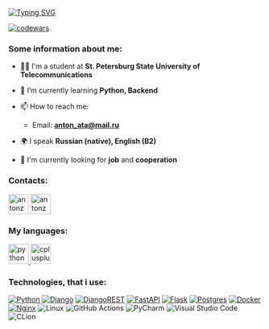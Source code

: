 [![Typing SVG](https://readme-typing-svg.herokuapp.com?color=%2336BCF7&lines=Hi+👋,+I+am+a+Python+Developer;Open+to+suggestions+and+cooperation!&pause=2000&center=true)](https://git.io/typing-svg)

[![codewars](https://www.codewars.com/users/antonata-c/badges/small)](https://www.codewars.com/users/antonata-c)  

### Some information about me:
- 🧑‍💻 I'm a student at **St. Petersburg State University of Telecommunications**

- 🌱 I’m currently learning **Python, Backend**

- 📫 How to reach me:
  - Email: **anton_ata@mail.ru**

- 🌍 I speak **Russian (native), English (B2)**

- 💼 I'm currently looking for **job** and **cooperation**

### Contacts:
<p align="left">
<a href="https://t.me/antonzemtsov9" target="blank"><img align="center" src="https://raw.githubusercontent.com/daniilshat/daniilshat/2d7eafe5250314b3d422c86b35de062e0f1f5178/icons/Telegram.svg" alt="antonzemtsov9" height="40" width="40" /></a>
<a href="https://vk.com/antonzemtsov9" target="blank"><img align="center" src="https://raw.githubusercontent.com/daniilshat/daniilshat/2d7eafe5250314b3d422c86b35de062e0f1f5178/icons/vk.svg" alt="antonzemtsov9" height="40" width="40" /></a>
</p>

### My languages:
<p align="left"> 
<a href="https://www.python.org" target="_blank" rel="noreferrer"> <img src="https://raw.githubusercontent.com/daniilshat/daniilshat/2d7eafe5250314b3d422c86b35de062e0f1f5178/icons/python.svg" alt="python" width="40" height="40"/> </a> 
<a href="https://www.w3schools.com/cpp/" target="_blank" rel="noreferrer"> <img src="https://raw.githubusercontent.com/daniilshat/daniilshat/2d7eafe5250314b3d422c86b35de062e0f1f5178/icons/C%2B%2B.svg" alt="cplusplus" width="40" height="40"/> </a> 
</p>

### Technologies, that i use:
[![Python](https://img.shields.io/badge/python-3670A0?style=for-the-badge&logo=python&logoColor=ffdd54)](https://python.org)
[![Django](https://img.shields.io/badge/django-%23092E20.svg?style=for-the-badge&logo=django&logoColor=white)](https://djangoproject.com)
[![DjangoREST](https://img.shields.io/badge/DJANGO-REST-ff1709?style=for-the-badge&logo=django&logoColor=white&color=ff1709&labelColor=gray)](https://www.django-rest-framework.org)
[![FastAPI](https://img.shields.io/badge/FastAPI-005571?style=for-the-badge&logo=fastapi)](https://fastapi.tiangolo.com/)
[![Flask](https://img.shields.io/badge/flask-%23000.svg?style=for-the-badge&logo=flask&logoColor=white)](https://flask.palletsprojects.com/en/3.0.x/)
[![Postgres](https://img.shields.io/badge/postgres-%23316192.svg?style=for-the-badge&logo=postgresql&logoColor=white)](https://www.postgresql.org/)
[![Docker](https://img.shields.io/badge/docker-%230db7ed.svg?style=for-the-badge&logo=docker&logoColor=white)](https://nginx.org/ru/)
[![Nginx](https://img.shields.io/badge/nginx-%23009639.svg?style=for-the-badge&logo=nginx&logoColor=white)](https://www.docker.com/)
![Linux](https://img.shields.io/badge/Linux-FCC624?style=for-the-badge&logo=linux&logoColor=black)
![GitHub Actions](https://img.shields.io/badge/github%20actions-%232671E5.svg?style=for-the-badge&logo=githubactions&logoColor=white)
![PyCharm](https://img.shields.io/badge/pycharm-143?style=for-the-badge&logo=pycharm&logoColor=black&color=black&labelColor=green)
![Visual Studio Code](https://img.shields.io/badge/Visual%20Studio%20Code-0078d7.svg?style=for-the-badge&logo=visual-studio-code&logoColor=white)
![CLion](https://img.shields.io/badge/CLion-black?style=for-the-badge&logo=clion&logoColor=white)
